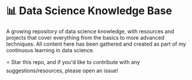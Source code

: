 # 📊 Data Science Knowledge Base

A growing repository of data science knowledge, with resources and projects that cover everything from the basics to more advanced techniques. All content here has been gathered and created as part of my continuous learning in data science.

⭐️ Star this repo, and if you'd like to contribute with any suggestions/resources, please open an issue!


